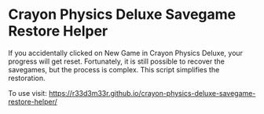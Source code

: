 # Crayon Physics Deluxe Savegame Restore Helper

If you accidentally clicked on New Game in Crayon Physics Deluxe, your progress will get reset. Fortunately, it is still possible to recover the savegames, but the process is complex. This script simplifies the restoration.

To use visit: https://r33d3m33r.github.io/crayon-physics-deluxe-savegame-restore-helper/
